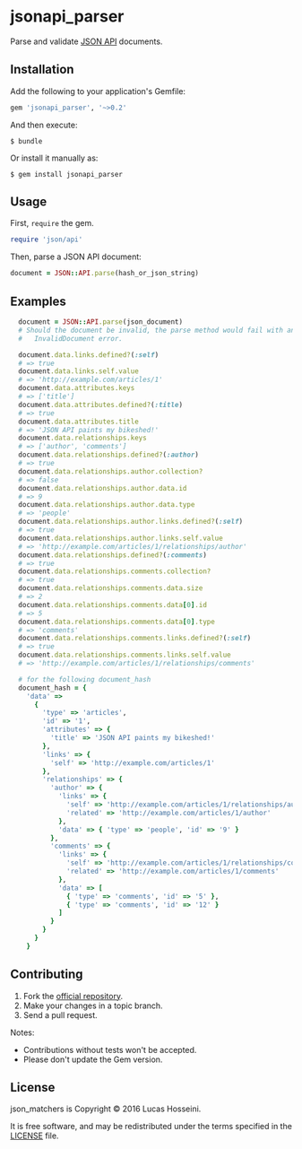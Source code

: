 # jsonapi_parser
Parse and validate [JSON API](http://jsonapi.org) documents.

## Installation

Add the following to your application's Gemfile:
```ruby
gem 'jsonapi_parser', '~>0.2'
```
And then execute:
```
$ bundle
```
Or install it manually as:
```
$ gem install jsonapi_parser
```

## Usage

First, `require` the gem.
```ruby
require 'json/api'
```

Then, parse a JSON API document:
```ruby
document = JSON::API.parse(hash_or_json_string)
```

## Examples

```ruby
  document = JSON::API.parse(json_document)
  # Should the document be invalid, the parse method would fail with an
  #   InvalidDocument error.

  document.data.links.defined?(:self)
  # => true
  document.data.links.self.value
  # => 'http://example.com/articles/1'
  document.data.attributes.keys
  # => ['title']
  document.data.attributes.defined?(:title)
  # => true
  document.data.attributes.title
  # => 'JSON API paints my bikeshed!'
  document.data.relationships.keys
  # => ['author', 'comments']
  document.data.relationships.defined?(:author)
  # => true
  document.data.relationships.author.collection?
  # => false
  document.data.relationships.author.data.id
  # => 9
  document.data.relationships.author.data.type
  # => 'people'
  document.data.relationships.author.links.defined?(:self)
  # => true
  document.data.relationships.author.links.self.value
  # => 'http://example.com/articles/1/relationships/author'
  document.data.relationships.defined?(:comments)
  # => true
  document.data.relationships.comments.collection?
  # => true
  document.data.relationships.comments.data.size
  # => 2
  document.data.relationships.comments.data[0].id
  # => 5
  document.data.relationships.comments.data[0].type
  # => 'comments'
  document.data.relationships.comments.links.defined?(:self)
  # => true
  document.data.relationships.comments.links.self.value
  # => 'http://example.com/articles/1/relationships/comments'

  # for the following document_hash
  document_hash = {
    'data' =>
      {
        'type' => 'articles',
        'id' => '1',
        'attributes' => {
          'title' => 'JSON API paints my bikeshed!'
        },
        'links' => {
          'self' => 'http://example.com/articles/1'
        },
        'relationships' => {
          'author' => {
            'links' => {
              'self' => 'http://example.com/articles/1/relationships/author',
              'related' => 'http://example.com/articles/1/author'
            },
            'data' => { 'type' => 'people', 'id' => '9' }
          },
          'comments' => {
            'links' => {
              'self' => 'http://example.com/articles/1/relationships/comments',
              'related' => 'http://example.com/articles/1/comments'
            },
            'data' => [
              { 'type' => 'comments', 'id' => '5' },
              { 'type' => 'comments', 'id' => '12' }
            ]
          }
        }
      }
    }
```

## Contributing

1. Fork the [official repository](https://github.com/beauby/jsonapi_parser/tree/master).
2. Make your changes in a topic branch.
3. Send a pull request.

Notes:

* Contributions without tests won't be accepted.
* Please don't update the Gem version.

## License

json_matchers is Copyright © 2016 Lucas Hosseini.

It is free software, and may be redistributed under the terms specified in the
[LICENSE](LICENSE.md) file.
